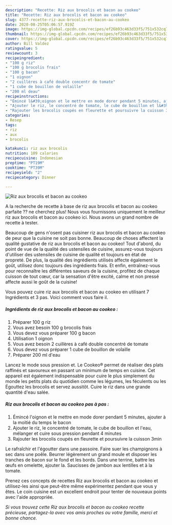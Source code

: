 ```yaml
---
description: "Recette: Riz aux brocolis et bacon au cookeo"
title: "Recette: Riz aux brocolis et bacon au cookeo"
slug: 4377-recette-riz-aux-brocolis-et-bacon-au-cookeo
date: 2020-08-25T05:06:57.919Z
image: https://img-global.cpcdn.com/recipes/ef26b93c463d33f5/751x532cq70/riz-aux-brocolis-et-bacon-au-cookeo-photo-principale-de-la-recette.jpg
thumbnail: https://img-global.cpcdn.com/recipes/ef26b93c463d33f5/751x532cq70/riz-aux-brocolis-et-bacon-au-cookeo-photo-principale-de-la-recette.jpg
cover: https://img-global.cpcdn.com/recipes/ef26b93c463d33f5/751x532cq70/riz-aux-brocolis-et-bacon-au-cookeo-photo-principale-de-la-recette.jpg
author: Bill Valdez
ratingvalue: 5
reviewcount: 3
recipeingredient:
- "100 g riz"
- "100 g brocolis frais"
- "100 g bacon"
- "1 oignon"
- "2 cuillères à café double concentr de tomate"
- "1 cube de bouillon de volaille"
- "200 ml deau"
recipeinstructions:
- "Émincé l&#39;oignon et le mettre en mode dorer pendant 5 minutes, ajouter à la moitié du temps le bacon"
- "Ajouter le riz, le concentré de tomate, le cube de bouillon et l&#39;eau, mélanger et cuire sous pression pendant 4 minutes"
- "Rajouter les brocolis coupés en fleurette et poursuivre la cuisson 3min"
categories:
- Resep
tags:
- riz
- aux
- brocolis

katakunci: riz aux brocolis 
nutrition: 109 calories
recipecuisine: Indonesian
preptime: "PT19M"
cooktime: "PT39M"
recipeyield: "2"
recipecategory: Dinner

---
```



![Riz aux brocolis et bacon au cookeo](https://img-global.cpcdn.com/recipes/ef26b93c463d33f5/751x532cq70/riz-aux-brocolis-et-bacon-au-cookeo-photo-principale-de-la-recette.jpg)

A la recherche de recette à base de riz aux brocolis et bacon au cookeo parfaite ?? ne cherchez plus! Nous vous fournissons uniquement le meilleur riz aux brocolis et bacon au cookeo ici. Nous avons un grand nombre de recette à tester.

Beaucoup de gens n'osent pas cuisiner riz aux brocolis et bacon au cookeo de peur que la cuisine ne soit pas bonne. Beaucoup de choses affectent la qualité gustative de riz aux brocolis et bacon au cookeo! Tout d'abord, du point de vue de la qualité des ustensiles de cuisine, assurez-vous toujours d'utiliser des ustensiles de cuisine de qualité et toujours en état de propreté. De plus, la qualité des ingrédients utilisés affecte également le goût, utilisez donc toujours des ingrédients frais. Et enfin, entraînez-vous pour reconnaître les différentes saveurs de la cuisine, profitez de chaque cuisson de tout cœur, car la sensation d'être excité, calme et non pressé affecte aussi le goût de la cuisine!

<!--inarticleads1-->

Vous pouvez cuire riz aux brocolis et bacon au cookeo en utilisant 7 Ingrédients et 3 pas. Voici comment vous faire il.

##### Ingrédients de riz aux brocolis et bacon au cookeo :

1. Préparer 100 g riz
1. Vous avez besoin 100 g brocolis frais
1. Vous devez vous préparer 100 g bacon
1. Utilisation 1 oignon
1. Vous avez besoin 2 cuillères à café double concentré de tomate
1. Vous devez vous préparer 1 cube de bouillon de volaille
1. Préparer 200 ml d&#39;eau


Lancez le mode sous pression et. Le Cookeo® permet de réaliser des plats raffinés et savoureux en passant un minimum de temps en cuisine. Cet appareil est également indispensable pour cuire le plus simplement du monde les petits plats du quotidien comme les légumes, les féculents ou les Égouttez les brocolis et servez aussitôt. Cuire le riz dans une grande quantité d&#39;eau salée. 

<!--inarticleads2-->

##### Riz aux brocolis et bacon au cookeo pas à pas :

1. Émincé l&#39;oignon et le mettre en mode dorer pendant 5 minutes, ajouter à la moitié du temps le bacon
1. Ajouter le riz, le concentré de tomate, le cube de bouillon et l&#39;eau, mélanger et cuire sous pression pendant 4 minutes
1. Rajouter les brocolis coupés en fleurette et poursuivre la cuisson 3min


Le rafraîchir et l&#39;égoutter dans une passoire. Faire suer les champignons à sec dans une poêle. Beurrer légèrement un grand moule et disposer les tranches de bacon sur le fond et les bords. Dans une terrine, battre les œufs en omelette, ajouter la. Saucisses de jambon aux lentilles et à la tomate. 

<!--inarticleads1-->

<p>
Prenez ces concepts de recettes Riz aux brocolis et bacon au cookeo et utilisez-les ainsi que peut-être même expérimentez pendant que vous y êtes. Le coin cuisine est un excellent endroit pour tenter de nouveaux points avec l'aide appropriée.
</p>

<p>
<i>Si vous trouvez cette Riz aux brocolis et bacon au cookeo recette précieuse, partagez-la avec vos amis proches ou votre famille, merci et bonne chance.</i>
</p>
